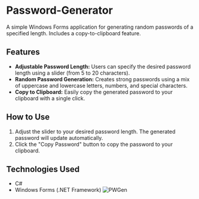 # Password-Generator
A simple Windows Forms application for generating random passwords of a specified length. Includes a copy-to-clipboard feature.

## Features

* **Adjustable Password Length:** Users can specify the desired password length using a slider (from 5 to 20 characters).
* **Random Password Generation:** Creates strong passwords using a mix of uppercase and lowercase letters, numbers, and special characters.
* **Copy to Clipboard:** Easily copy the generated password to your clipboard with a single click.

## How to Use

1.  Adjust the slider to your desired password length. The generated password will update automatically.
2.  Click the "Copy Password" button to copy the password to your clipboard.

## Technologies Used

* C#
* Windows Forms (.NET Framework)
![PWGen](https://github.com/user-attachments/assets/99cc8e60-ddce-421b-95dd-1faee14ca38f)

